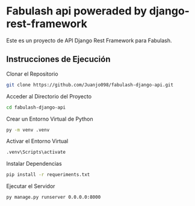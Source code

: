 # Fabulash api poweraded by django-rest-framework

Este es un proyecto de API Django Rest Framework para Fabulash.

## Instrucciones de Ejecución

Clonar el Repositorio
```bash
git clone https://github.com/Juanjo098/fabulash-django-api.git
```

Acceder al Directorio del Proyecto
```bash
cd fabulash-django-api
```

Crear un Entorno Virtual de Python
```bash
py -m venv .venv
```

Activar el Entorno Virtual
```bash
.venv\Scripts\activate
```

Instalar Dependencias
```bash
pip install -r requeriments.txt
```

Ejecutar el Servidor
```bash
py manage.py runserver 0.0.0.0:8000
```